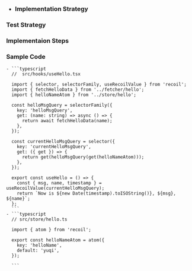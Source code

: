 - ### Implementation Strategy
### Test Strategy
### Implementaion Steps
### Sample Code
	- ```typescript
	  //  src/hooks/useHello.tsx
	  
	  import { selector, selectorFamily, useRecoilValue } from 'recoil';
	  import { fetchHelloData } from '../fetcher/hello';
	  import { helloNameAtom } from '../store/hello';
	  
	  const helloMsgQuery = selectorFamily({
	    key: 'helloMsgQuery',
	    get: (name: string) => async () => {
	      return await fetchHelloData(name);
	    },
	  });
	  
	  const currentHelloMsgQuery = selector({
	    key: 'currentHelloMsgQuery',
	    get: ({ get }) => {
	      return get(helloMsgQuery(get(helloNameAtom)));
	    },
	  });
	  
	  export const useHello = () => {
	    const { msg, name, timestamp } = useRecoilValue(currentHelloMsgQuery);
	    return `Now is ${new Date(timestamp).toISOString()}, ${msg}, ${name}`;
	  };
	  ```
	- ```typescript
	  // src/store/hello.ts
	  
	  import { atom } from 'recoil';
	  
	  export const helloNameAtom = atom({
	    key: 'helloName',
	    default: 'yuqi',
	  });
	  
	  ```